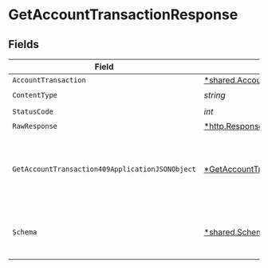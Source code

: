 # GetAccountTransactionResponse


## Fields

| Field                                                                                                          | Type                                                                                                           | Required                                                                                                       | Description                                                                                                    |
| -------------------------------------------------------------------------------------------------------------- | -------------------------------------------------------------------------------------------------------------- | -------------------------------------------------------------------------------------------------------------- | -------------------------------------------------------------------------------------------------------------- |
| `AccountTransaction`                                                                                           | [*shared.AccountTransaction](../../models/shared/accounttransaction.md)                                        | :heavy_minus_sign:                                                                                             | Success                                                                                                        |
| `ContentType`                                                                                                  | *string*                                                                                                       | :heavy_check_mark:                                                                                             | N/A                                                                                                            |
| `StatusCode`                                                                                                   | *int*                                                                                                          | :heavy_check_mark:                                                                                             | N/A                                                                                                            |
| `RawResponse`                                                                                                  | [*http.Response](https://pkg.go.dev/net/http#Response)                                                         | :heavy_minus_sign:                                                                                             | N/A                                                                                                            |
| `GetAccountTransaction409ApplicationJSONObject`                                                                | [*GetAccountTransaction409ApplicationJSON](../../models/operations/getaccounttransaction409applicationjson.md) | :heavy_minus_sign:                                                                                             | The data type's dataset has not been requested or is still syncing.                                            |
| `Schema`                                                                                                       | [*shared.Schema](../../models/shared/schema.md)                                                                | :heavy_minus_sign:                                                                                             | Your API request was not properly authorized.                                                                  |
